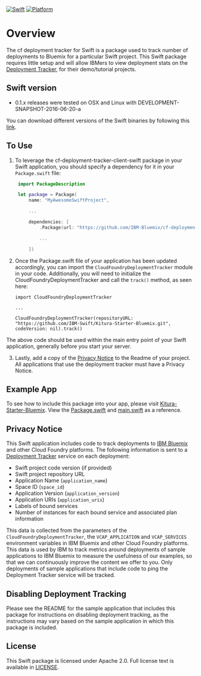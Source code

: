 [![Swift][swift-badge]][swift-url]
[![Platform][platform-badge]][platform-url]

# Overview
The cf deployment tracker for Swift is a package used to track number of deployments to Bluemix for a particular Swift project. This Swift package requires little setup and will allow IBMers to view deployment stats on the [Deployment Tracker](https://deployment-tracker.mybluemix.net/stats), for their demo/tutorial projects.

## Swift version

* 0.1.x releases were tested on OSX and Linux with DEVELOPMENT-SNAPSHOT-2016-06-20-a

You can download different versions of the Swift binaries by following this [link](https://swift.org/download/).

## To Use
1. To leverage the cf-deployment-tracker-client-swift package in your Swift application, you should specify a dependency for it in your `Package.swift` file:

	```swift
	 import PackageDescription
	
	 let package = Package(
	     name: "MyAwesomeSwiftProject",
	
	     ...
	
	     dependencies: [
	         .Package(url: "https://github.com/IBM-Bluemix/cf-deployment-tracker-client-swift", majorVersion: 0, minor: 1),
	
	         ...
	
	     ])
	```
2. Once the Package.swift file of your application has been updated accordingly, you can import the `CloudFoundryDeploymentTracker` module in your code. Additionally, you will need to initialize the CloudFoundryDeploymentTracker and call the `track()` method, as seen here:

	```
	import CloudFoundryDeploymentTracker
	
	...
	
	CloudFoundryDeploymentTracker(repositoryURL: "https://github.com/IBM-Swift/Kitura-Starter-Bluemix.git", codeVersion: nil).track()
	
	```
The above code should be used within the main entry point of your Swift application, generally before you start your server.

3. Lastly, add a copy of the [Privacy Notice](#privacy-notice) to the Readme of your project. All applications that use the deployment tracker must have a Privacy Notice.

## Example App

To see how to include this package into your app, please visit [Kitura-Starter-Bluemix](https://github.com/IBM-Swift/Kitura-Starter-Bluemix). View the [Package.swift](https://github.com/IBM-Swift/Kitura-Starter-Bluemix/blob/master/Package.swift) and [main.swift](https://github.com/IBM-Swift/Kitura-Starter-Bluemix/blob/master/Sources/main.swift) as a reference.

## Privacy Notice

This Swift application includes code to track deployments to [IBM Bluemix](https://www.bluemix.net/) and other Cloud Foundry platforms. The following information is sent to a [Deployment Tracker](https://github.com/IBM-Bluemix/cf-deployment-tracker-service) service on each deployment:

* Swift project code version (if provided)
* Swift project repository URL
* Application Name (`application_name`)
* Space ID (`space_id`)
* Application Version (`application_version`)
* Application URIs (`application_uris`)
* Labels of bound services
* Number of instances for each bound service and associated plan information

This data is collected from the parameters of the `CloudFoundryDeploymentTracker`, the `VCAP_APPLICATION` and `VCAP_SERVICES` environment variables in IBM Bluemix and other Cloud Foundry platforms. This data is used by IBM to track metrics around deployments of sample applications to IBM Bluemix to measure the usefulness of our examples, so that we can continuously improve the content we offer to you. Only deployments of sample applications that include code to ping the Deployment Tracker service will be tracked.

## Disabling Deployment Tracking

Please see the README for the sample application that includes this package for instructions on disabling deployment tracking, as the instructions may vary based on the sample application in which this package is included.

## License
This Swift package is licensed under Apache 2.0. Full license text is available in [LICENSE](LICENSE).

[swift-badge]: https://img.shields.io/badge/Swift-3.0-orange.svg
[swift-url]: https://swift.org
[platform-badge]: https://img.shields.io/badge/Platforms-OS%20X%20--%20Linux-lightgray.svg
[platform-url]: https://swift.org
